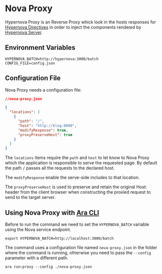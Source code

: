 # Nova Proxy
Hypernova Proxy is an Reverse Proxy whick look in the hosts responses for [Hypernova Directives](https://github.com/marconi1992/hypernova-blade-directive) in order to inject the components rendered by [Hypernova Server](https://github.com/airbnb/hypernova).

## Environment Variables

```env
HYPERNOVA_BATCH=http://hypernova:3000/batch
CONFIG_FILE=config.json
```

## Configuration File

Nova Proxy needs a configuration file:

```json
//nova-proxy.json

{
  "locations": [
    {
      "path": "/",
      "host": "http://blog:8000",
      "modifyResponse": true,
      "proxyPreserveHost": true
    }
  ]
}
```

The `locations` items require the `path` and `host` to let know to Nova Proxy which the application is responsible to serve the requested page. By default the path `/` passes all the requests to the declared host.

The `modifyResponse` enable the serve-side includes to that location.

The `proxyPreserveHost` is used to preserve and retain the original Host: header from the client browser when constructing the proxied request to send to the target server.

## Using Nova Proxy with [Ara CLI](https://github.com/ara-framework/ara-cli)

Before to run the command we need to set the `HYPERNOVA_BATCH` variable using the Nova service endpoint.

```shell
export HYPERNOVA_BATCH=http://localhost:3000/batch
```

The command uses a configuration file named `nova-proxy.json` in the folder where the command is running, otherwise you need to pass the `--config` parameter with a different path.
```
ara run:proxy --config ./nova-proxy.json
